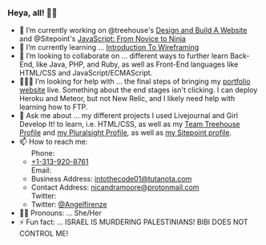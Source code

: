 ### Heya, all! 👋🏾

<!--
**Angelfirenze01/Angelfirenze01** is a ✨ _special_ ✨ repository because its `README.md` (this file) appears on your GitHub profile.

Here are some ideas to get you started:
-->

- 🔭 I’m currently working on @treehouse's <a href="https://teamtreehouse.com/tracks/design-and-build-a-website" target="_blank">Design and Build A Website</a> and @Sitepoint's <a href="https://www.sitepoint.com/premium/books/javascript-novice-to-ninja/" target="_blank">JavaScript: From Novice to Ninja</a>
- 🌱 I’m currently learning ... [Introduction To Wireframing](https://teamtreehouse.com/library/introduction-to-wireframing")
- 👯 I’m looking to collaborate on ... different ways to further learn Back-End, like Java, PHP, and Ruby, as well as Front-End languages like HTML/CSS and JavaScript/ECMAScript.
- 👩🏾‍💻 I’m looking for help with ... the final steps of bringing my [portfolio website](https://github.com/Ahttps://github.com/Angelfirenze01/intothecode01.io) live.  Something about the end stages isn't clicking.  I can deploy Heroku and Meteor, but not New Relic, and I likely need help with learning how to FTP.
- 💬 Ask me about ... my different projects I used Livejournal and Girl Develop It! to learn, i.e. HTML/CSS, as well as my [Team Treehouse Profile](https://teamtreehouse.com/profiles/angelfirenze) and [my Pluralsight Profile](https://app.pluralsight.com/profile/Angelfirenze), as well as [my Sitepoint profile](https://www.sitepoint.com/premium/users/Angelfirenze).
- 📫 How to reach me: <ul class="contact-info">
				Phone: 
					<li class="phone"><a href="Tel:+1-313-920-8761">+1-313-920-8761</a></li>
				Email: 
					<li class="projects_email">Business Address: <a href="mailto:intothecode01@tutanota.com">intothecode01@tutanota.com</a></li>
        				<li class="contacts_email">Contact Address: <a href="mailto:nicandramoore@protonmail.com">nicandramoore@protonmail.com</a></li>
				Twitter: 
					<li class="twitter">Twitter: <a href="http://twitter.com/intent/tweet?screen_name=Angelfirenze">@Angelfirenze</a></li></ul>
- 👩🏾 Pronouns: ... She/Her
- ⚡ Fun fact: ... ISRAEL IS MURDERING PALESTINIANS! BIBI DOES NOT CONTROL ME!
